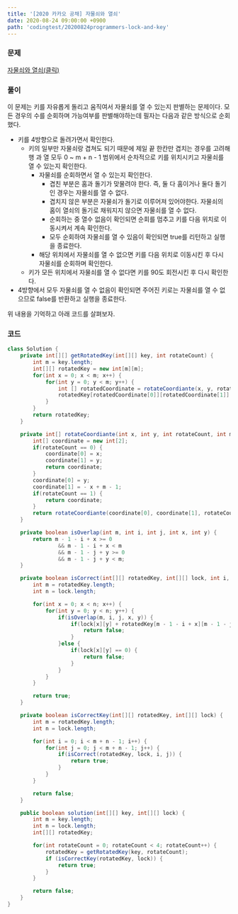 ```yaml
---
title: '[2020 카카오 공채] 자물쇠와 열쇠'
date: 2020-08-24 09:00:00 +0900
path: 'codingtest/20200824programmers-lock-and-key'
---
```


### 문제

[자물쇠와 열쇠(클릭)](https://programmers.co.kr/learn/courses/30/lessons/60059)

### 풀이

이 문제는 키를 자유롭게 돌리고 움직여서 자물쇠를 열 수 있는지 판별하는 문제이다. 모든 경우의 수를 순회하며 가능여부를 판별해야하는데 필자는 다음과 같은 방식으로 순회했다.

- 키를 4방향으로 돌려가면서 확인한다.
	- 키의 일부만 자물쇠랑 겹쳐도 되기 때문에 제일 끝 한칸만 겹치는 경우를 고려해 행 과 열 모두 0 ~ m + n - 1 범위에서 순차적으로 키를 위치시키고 자물쇠를 열 수 있는지 확인한다.
		- 자물쇠를 순회하면서 열 수 있는지 확인한다.
			- 겹친 부분은 홈과 돌기가 맞물려야 한다. 즉, 둘 다 홈이거나 둘다 돌기인 경우는 자물쇠를 열 수 없다.
			- 겹치지 않은 부분은 자물쇠가 돌기로 이루어져 있어야한다. 자물쇠의 홈이 열쇠의 돌기로 채워지지 않으면 자물쇠를 열 수 없다.
			- 순회하는 중 열수 없음이 확인되면 순회를 멈추고 키를 다음 위치로 이동시켜서 계속 확인한다.
			- 모두 순회하여 자물쇠를 열 수 있음이 확인되면 true를 리턴하고 실행을 종료한다.
		- 해당 위치에서 자물쇠를 열 수 없으면 키를 다음 위치로 이동시킨 후 다시 자물쇠를 순회하며 확인한다.
	- 키가 모든 위치에서 자물쇠를 열 수 없다면 키를 90도 회전시킨 후 다시 확인한다.
- 4방향에서 모두 자물쇠를 열 수 없음이 확인되면 주어진 키로는 자물쇠를 열 수 없으므로 false를 반환하고 실행을 종료한다.

위 내용을 기억하고 아래 코드를 살펴보자.

### 코드

```java
class Solution {
	private int[][] getRotatedKey(int[][] key, int rotateCount) {
		int m = key.length;
		int[][] rotatedKey = new int[m][m];
		for(int x = 0; x < m; x++) {
			for(int y = 0; y < m; y++) {
				int [] rotatedCoordinate = rotateCoordiante(x, y, rotateCount, m);
				rotatedKey[rotatedCoordinate[0]][rotatedCoordinate[1]] = key[x][y];
			}
		}
		return rotatedKey;
	}

	private int[] rotateCoordiante(int x, int y, int rotateCount, int m) {
		int[] coordinate = new int[2];
		if(rotateCount == 0) {
			coordinate[0] = x;
			coordinate[1] = y;
			return coordinate;
		}
		coordinate[0] = y;
		coordinate[1] = - x + m - 1;
		if(rotateCount == 1) {
			return coordinate;
		}
		return rotateCoordiante(coordinate[0], coordinate[1], rotateCount - 1, m);
	}

	private boolean isOverlap(int m, int i, int j, int x, int y) {
		return m - 1 - i + x >= 0
				&& m - 1 - i + x < m
				&& m - 1 - j + y >= 0
				&& m - 1 - j + y < m;
	}

	private boolean isCorrect(int[][] rotatedKey, int[][] lock, int i, int j) {
		int m = rotatedKey.length;
    	int n = lock.length;

		for(int x = 0; x < n; x++) {
			for(int y = 0; y < n; y++) {
				if(isOverlap(m, i, j, x, y)) {
					if(lock[x][y] + rotatedKey[m - 1 - i + x][m - 1 - j + y] != 1) {
						return false;
					}
				}else {
					if(lock[x][y] == 0) {
						return false;
					}
				}
			}
		}

		return true;
	}

	private boolean isCorrectKey(int[][] rotatedKey, int[][] lock) {
		int m = rotatedKey.length;
    	int n = lock.length;

		for(int i = 0; i < m + n - 1; i++) {
			for(int j = 0; j < m + n - 1; j++) {
				if(isCorrect(rotatedKey, lock, i, j)) {
					return true;
				}
			}
		}

		return false;
	}

    public boolean solution(int[][] key, int[][] lock) {
    	int m = key.length;
    	int n = lock.length;
    	int[][] rotatedKey;

    	for(int rotateCount = 0; rotateCount < 4; rotateCount++) {
    		rotatedKey = getRotatedKey(key, rotateCount);
    		if (isCorrectKey(rotatedKey, lock)) {
    			return true;
    		}
    	}

        return false;
    }
}
```
